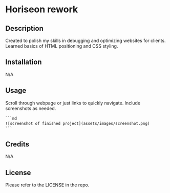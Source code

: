 # Horiseon rework

## Description

Created to polish my skills in debugging and optimizing websites for clients. Learned basics of HTML positioning and CSS styling.

## Installation

N/A

## Usage

Scroll through webpage or just links to quickly navigate. Include screenshots as needed.


    ```md
    ![screenshot of finished project](assets/images/screenshot.png)
    ```

## Credits

N/A

## License

Please refer to the LICENSE in the repo.



